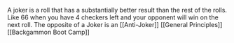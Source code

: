 A joker is a roll that has a substantially better result than the rest of the rolls. Like 66 when you have 4 checkers left and your opponent will win on the next roll.  The opposite of a Joker is an [[Anti-Joker]]
[[General Principles]]
[[Backgammon Boot Camp]]